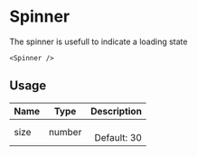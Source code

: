<!--
This is an auto-generated markdown.
You can change it in "src/atoms/Spinner.jsx" and run build:docs to update this file.
-->

# Spinner

The spinner is usefull to indicate a loading state

```example
<Spinner />
```

## Usage

| Name |  Type  |     Description |
| ---- | :----: | --------------: |
| size | number | <br>Default: 30 |
